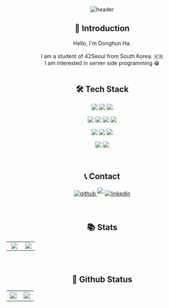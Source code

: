 <div align="center">

![header](https://capsule-render.vercel.app/api?type=waving&color=0:ab6463,100:821315&height=215&section=header&text=d-ha&fontSize=90&fontColor=f7f5f5&desc=means%20dha%20hi!%20🐯&animation=fadeIn&fontAlignY=30&descAlignY=50&descAlign=62)

</div>

<!-- <img src="https://hits.seeyoufarm.com/api/count/incr/badge.svg?url=https%3A%2F%2Fgithub.com%2FDevdha%2Fhit-counter&count_bg=%2300008B&title_bg=%23555555&icon=&icon_color=%23E7E7E7&title=hits&edge_flat=false" align="right" /> </br> -->

<!-- <h1 align="center">
🐯 d-ha  </br>
(means dha hi!)
</h1> -->

<h2 align="center"> 🎤 Introduction </h2>
<div align="center">

Hello, I'm Donghun Ha. </br> </br>
I am a student of 42Seoul from South Korea. 🇰🇷 </br>
I am interested in server side programming 😁 </br> </br>

</div>

<h2 align="center"><b>🛠 Tech Stack</b></h2>

<div align="center">

<img src="https://img.shields.io/badge/TypeScript-3178C6?style=for-the-badge&logo=TypeScript&logoColor=white"/></a>
<img src="https://img.shields.io/badge/C-A8B9CC?style=for-the-badge&logo=C&logoColor=white" />
<img src="https://img.shields.io/badge/C++-00599C?style=for-the-badge&logo=cplusplus&logoColor=white" />

<img src="https://img.shields.io/badge/NestJS-E0234E?style=for-the-badge&logo=NestJS&logoColor=white" /></a>
<img src="https://img.shields.io/badge/Socket.IO-010101?style=for-the-badge&logo=Socket.IO&logoColor=white" />
<img src="https://img.shields.io/badge/Jest-C21325?style=for-the-badge&logo=Jest&logoColor=white" />
<img src="https://img.shields.io/badge/Swagger-85EA2D?style=for-the-badge&logo=Swagger&logoColor=white" />

<img src="https://img.shields.io/badge/PostgreSQL-4169E1?style=for-the-badge&logo=PostgreSQL&logoColor=white" /></a>
<img src="https://img.shields.io/badge/Docker-2496ED?style=for-the-badge&logo=docker&logoColor=white"/>
<img src="https://img.shields.io/badge/AWS%20S3-569A31?style=for-the-badge&logo=amazonS3&logoColor=white"/>

<img src="https://img.shields.io/badge/Git-F05032?style=for-the-badge&logo=git&logoColor=white" /></a>
<img src="https://img.shields.io/badge/Github%20Actions-2088FF?style=for-the-badge&logo=GithubActions&logoColor=white" /></a>

</div> </br>

<!-- <img src="https://img.shields.io/badge/예시-F05032?style=for-the-badge&logo=예시&logoColor=white"> -->

<h2 align="center"><b>📞 Contact</b></h2>
<p align="center">
<a href="https://github.com/Devdha" target="_blank">
<img src=https://img.shields.io/badge/github-%2324292e.svg?&style=for-the-badge&logo=github&logoColor=white alt=github style="margin-bottom: 5px;" />
</a>
<a href="https://devdha.notion.site/480d1ac86a174b6b87bd802032e1815a" target="_blank">
<img src="https://img.shields.io/badge/Resume-821315?style=for-the-badge&logoColor=white" style="margin-bottom: 5px;"/></a>
<a href="https://www.linkedin.com/in/donghun-ha-905810209/" target="_blank">
<img src=https://img.shields.io/badge/linkedin-%231E77B5.svg?&style=for-the-badge&logo=linkedin&logoColor=white alt=linkedin style="margin-bottom: 5px;" />
</a> </p> </br>

<h2 align="center"><b> 📚 Stats </b></h2>
<table align="center">
<tr><td valign="top" align="center" width="52%">
<img src="https://badge42.vercel.app/api/v2/cl1luzwkj001109l1g7xd7fmn/stats?cursusId=21&coalitionId=88" align="center" />
</td><td valign="top" align="center" width="42.5%">
<img src="http://mazassumnida.wtf/api/v2/generate_badge?boj=ehdgns1027" align="center" />
</td></tr></table> 
</br>

<h2 align="center"><b>📼 Github Status</b></h2>
<table><tr><td valign="top" width="50%">
<img src="https://github-readme-stats.vercel.app/api?username=Devdha&show_icons=true&count_private=true&hide_border=true" align="center" style="width: 100%" />
</td><td valign="top" width="50%">
<img src="https://github-readme-stats.vercel.app/api/top-langs/?username=Devdha&hide_border=true&layout=compact" align="center" style="width: 100%" />
</td></tr></table> 
</br>

<!--
**Devdha/Devdha** is a ✨ _special_ ✨ repository because its `README.md` (this file) appears on your GitHub profile.

Here are some ideas to get you started:

- 🔭 I’m currently working on ...
- 🌱 I’m currently learning ...
- 👯 I’m looking to collaborate on ...
- 🤔 I’m looking for help with ...
- 💬 Ask me about ...
- 📫 How to reach me: ...
- 😄 Pronouns: ...
- ⚡ Fun fact: ...
-->
